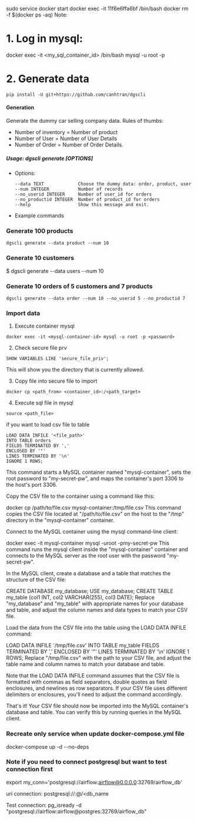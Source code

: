 sudo service docker start 
docker exec -it 11f6e6ffa6bf /bin/bash
docker rm -f $(docker ps -aq)
Note:

# 1. Log in mysql:
docker exec -it <my_sql_container_id> /bin/bash
mysql -u root -p

# 2. Generate data 
```
pip install -U git+https://github.com/canhtran/dgscli
```
#### Generation
Generate the dummy car selling company data. Rules of thumbs:

- Number of inventory = Number of product
- Number of User = Number of User Details
- Number of Order = Number of Order Details.

##### Usage: dgscli generate [OPTIONS]

* Options:
  ```
  --data TEXT             Choose the dummy data: order, product, user
  --num INTEGER           Number of records
  --no_userid INTEGER     Number of user_id for orders
  --no_productid INTEGER  Number of product_id for orders
  --help                  Show this message and exit.
  ```

* Example commands
### Generate 100 products

``dgscli generate --data product --num 10`` 

### Generate 10 customers
$ dgscli generate --data users --num 10

### Generate 10 orders of 5 customers and 7 products
```dgscli generate --data order --num 10 --no_userid 5 --no_productid 7```

### Import data

1. Execute container mysql
```
docker exec -it <mysql-container-id> mysql -u root -p <password>
```
2. Check secure file prv
```
SHOW VARIABLES LIKE 'secure_file_priv';
```
This will show you the directory that is currently allowed.


3. Copy file into secure file to import
```
docker cp <path_from> <container_id>:/<path_target>
```
4. Execute sql file in mysql
```
source <path_file>
```
if you want to load csv file to table
```commandline
LOAD DATA INFILE '<file_path>'
INTO TABLE orders
FIELDS TERMINATED BY ','
ENCLOSED BY '"'
LINES TERMINATED BY '\n'
IGNORE 1 ROWS;
```

This command starts a MySQL container named "mysql-container", sets the root password to "my-secret-pw", and maps the container's port 3306 to the host's port 3306.

Copy the CSV file to the container using a command like this:

docker cp /path/to/file.csv mysql-container:/tmp/file.csv
This command copies the CSV file located at "/path/to/file.csv" on the host to the "/tmp" directory in the "mysql-container" container.

Connect to the MySQL container using the mysql command-line client:

docker exec -it mysql-container mysql -uroot -pmy-secret-pw
This command runs the mysql client inside the "mysql-container" container and connects to the MySQL server as the root user with the password "my-secret-pw".

In the MySQL client, create a database and a table that matches the structure of the CSV file:

CREATE DATABASE my_database;
USE my_database;
CREATE TABLE my_table (col1 INT, col2 VARCHAR(255), col3 DATE);
Replace "my_database" and "my_table" with appropriate names for your database and table, and adjust the column names and data types to match your CSV file.

Load the data from the CSV file into the table using the LOAD DATA INFILE command:

LOAD DATA INFILE '/tmp/file.csv'
INTO TABLE my_table
FIELDS TERMINATED BY ','
ENCLOSED BY '"'
LINES TERMINATED BY '\n'
IGNORE 1 ROWS;
Replace "/tmp/file.csv" with the path to your CSV file, and adjust the table name and column names to match your database and table.

Note that the LOAD DATA INFILE command assumes that the CSV file is formatted with commas as field separators, double quotes as field enclosures, and newlines as row separators. If your CSV file uses different delimiters or enclosures, you'll need to adjust the command accordingly.

That's it! Your CSV file should now be imported into the MySQL container's database and table. You can verify this by running queries in the MySQL client.




### Recreate only service when update docker-compose.yml file 
docker-compose up -d --no-deps <service-name>

### Note if you need to connect postgresql but want to test connection first

export my_conn='postgresql://airflow:airflow@0.0.0.0:32769/airflow_db'

uri connection: postgresql://<username>:<password>@<host>/<db_name

Test connection:  pg_isready -d "postgresql://airflow:airflow@postgres:32769/airflow_db"